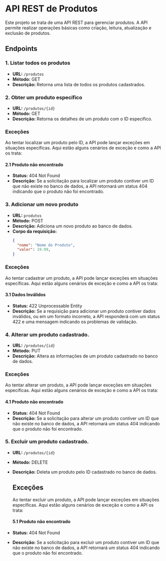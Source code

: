 # API REST de Produtos

Este projeto se trata de uma API REST para gerenciar produtos. A API permite realizar operações básicas como criação, leitura, atualização e exclusão de produtos.

## Endpoints

### 1. Listar todos os produtos

- **URL:** `/produtos`
- **Método:** GET
- **Descrição:** Retorna uma lista de todos os produtos cadastrados.

### 2. Obter um produto específico

- **URL:** `/produtos/{id}`
- **Método:** GET
- **Descrição:** Retorna os detalhes de um produto com o ID específico.

### Exceções

Ao tentar localizar um produto pelo ID, a API pode lançar exceções em situações específicas. Aqui estão alguns cenários de exceção e como a API os trata:

#### 2.1 Produto não encontrado

- **Status:** 404 Not Found
- **Descrição:** Se a solicitação para localizar um produto contiver um ID que não existe no banco de dados, a API retornará um status 404 indicando que o produto não foi encontrado.

### 3. Adicionar um novo produto

- **URL:** `produtos`
- **Método:** POST
- **Descrição:** Adiciona um novo produto ao banco de dados.
- **Corpo da requisição:**
  ```json
  {
    "nome": "Nome do Produto",
    "valor": 19.99,
  }

### Exceções

Ao tentar cadastrar um produto, a API pode lançar exceções em situações específicas. Aqui estão alguns cenários de exceção e como a API os trata:

#### 3.1 Dados Inválidos

- **Status:** 422 Unprocessable Entity
- **Descrição:** Se a requisição para adicionar um produto contiver dados inválidos, ou em um formato incorreto, a API responderá com um status 422 e uma mensagem indicando os problemas de validação.

### 4. Alterar um produto cadastrado.

- **URL:** `/produtos/{id}`
- **Método:** PUT
- **Descrição:** Altera as informações de um produto cadastrado no banco de dados.
  
### Exceções

Ao tentar alterar um produto, a API pode lançar exceções em situações específicas. Aqui estão alguns cenários de exceção e como a API os trata:

#### 4.1 Produto não encontrado

- **Status:** 404 Not Found
- **Descrição:** Se a solicitação para alterar um produto contiver um ID que não existe no banco de dados, a API retornará um status 404 indicando que o produto não foi encontrado.

### 5. Excluir um produto cadastrado.
- **URL:** `/produtos/{id}`
- **Método:** DELETE
- **Descrição:** Deleta um produto pelo ID cadastrado no banco de dados.

  ## Exceções

  Ao tentar excluir um produto, a API pode lançar exceções em situações específicas. Aqui estão alguns cenários de exceção e como a API os trata:

  #### 5.1 Produto não encontrado

- **Status:** 404 Not Found
- **Descrição:** Se a solicitação para excluir um produto contiver um ID que não existe no banco de dados, a API retornará um status 404 indicando que o produto não foi encontrado.
